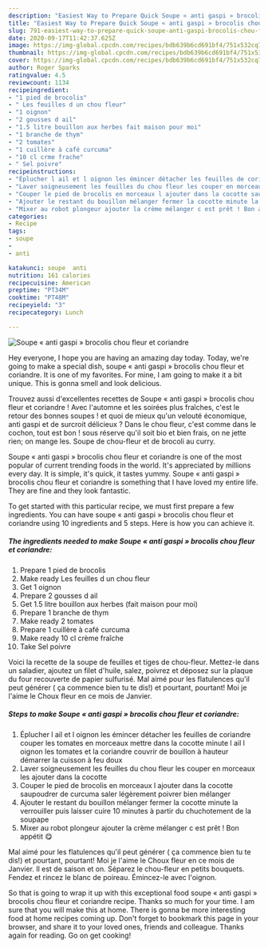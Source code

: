 ```yaml
---
description: "Easiest Way to Prepare Quick Soupe « anti gaspi » brocolis chou fleur et coriandre"
title: "Easiest Way to Prepare Quick Soupe « anti gaspi » brocolis chou fleur et coriandre"
slug: 791-easiest-way-to-prepare-quick-soupe-anti-gaspi-brocolis-chou-fleur-et-coriandre
date: 2020-09-17T11:42:37.625Z
image: https://img-global.cpcdn.com/recipes/bdb639b6cd691bf4/751x532cq70/soupe-anti-gaspi-brocolis-chou-fleur-et-coriandre-photo-principale-de-la-recette.jpg
thumbnail: https://img-global.cpcdn.com/recipes/bdb639b6cd691bf4/751x532cq70/soupe-anti-gaspi-brocolis-chou-fleur-et-coriandre-photo-principale-de-la-recette.jpg
cover: https://img-global.cpcdn.com/recipes/bdb639b6cd691bf4/751x532cq70/soupe-anti-gaspi-brocolis-chou-fleur-et-coriandre-photo-principale-de-la-recette.jpg
author: Roger Sparks
ratingvalue: 4.5
reviewcount: 1134
recipeingredient:
- "1 pied de brocolis"
- " Les feuilles d un chou fleur"
- "1 oignon"
- "2 gousses d ail"
- "1.5 litre bouillon aux herbes fait maison pour moi"
- "1 branche de thym"
- "2 tomates"
- "1 cuillère à café curcuma"
- "10 cl crme frache"
- " Sel poivre"
recipeinstructions:
- "Éplucher l ail et l oignon les émincer détacher les feuilles de coriandre couper les tomates en morceaux mettre dans la cocotte minute l ail l oignon les tomates et la coriandre couvrir de bouillon à hauteur démarrer la cuisson à feu doux"
- "Laver soigneusement les feuilles du chou fleur les couper en morceaux les ajouter dans la cocotte"
- "Couper le pied de brocolis en morceaux l ajouter dans la cocotte saupoudrer de curcuma saler légèrement poivrer bien mélanger"
- "Ajouter le restant du bouillon mélanger fermer la cocotte minute la verrouiller puis laisser cuire 10 minutes à partir du chuchotement de la soupape"
- "Mixer au robot plongeur ajouter la crème mélanger c est prêt ! Bon appétit 😋"
categories:
- Recipe
tags:
- soupe
- 
- anti

katakunci: soupe  anti 
nutrition: 161 calories
recipecuisine: American
preptime: "PT34M"
cooktime: "PT48M"
recipeyield: "3"
recipecategory: Lunch

---
```



![Soupe « anti gaspi » brocolis chou fleur et coriandre](https://img-global.cpcdn.com/recipes/bdb639b6cd691bf4/751x532cq70/soupe-anti-gaspi-brocolis-chou-fleur-et-coriandre-photo-principale-de-la-recette.jpg)

Hey everyone, I hope you are having an amazing day today. Today, we're going to make a special dish, soupe « anti gaspi » brocolis chou fleur et coriandre. It is one of my favorites. For mine, I am going to make it a bit unique. This is gonna smell and look delicious.

Trouvez aussi d&#39;excellentes recettes de Soupe « anti gaspi » brocolis chou fleur et coriandre ! Avec l&#39;automne et les soirées plus fraîches, c&#39;est le retour des bonnes soupes ! et quoi de mieux qu&#39;un velouté économique, anti gaspi et de surcroit délicieux ? Dans le chou fleur, c&#39;est comme dans le cochon, tout est bon ! sous réserve qu&#39;il soit bio et bien frais, on ne jette rien; on mange les. Soupe de chou-fleur et de brocoli au curry.

Soupe « anti gaspi » brocolis chou fleur et coriandre is one of the most popular of current trending foods in the world. It's appreciated by millions every day. It is simple, it's quick, it tastes yummy. Soupe « anti gaspi » brocolis chou fleur et coriandre is something that I have loved my entire life. They are fine and they look fantastic.


To get started with this particular recipe, we must first prepare a few ingredients. You can have soupe « anti gaspi » brocolis chou fleur et coriandre using 10 ingredients and 5 steps. Here is how you can achieve it.

<!--inarticleads1-->

##### The ingredients needed to make Soupe « anti gaspi » brocolis chou fleur et coriandre:

1. Prepare 1 pied de brocolis
1. Make ready  Les feuilles d un chou fleur
1. Get 1 oignon
1. Prepare 2 gousses d ail
1. Get 1.5 litre bouillon aux herbes (fait maison pour moi)
1. Prepare 1 branche de thym
1. Make ready 2 tomates
1. Prepare 1 cuillère à café curcuma
1. Make ready 10 cl crème fraîche
1. Take  Sel poivre


Voici la recette de la soupe de feuilles et tiges de chou-fleur. Mettez-le dans un saladier, ajoutez un filet d&#39;huile, salez, poivrez et déposez sur la plaque du four recouverte de papier sulfurisé. Mal aimé pour les flatulences qu&#39;il peut générer ( ça commence bien tu te dis!) et pourtant, pourtant! Moi je l&#39;aime le Choux fleur en ce mois de Janvier. 

<!--inarticleads2-->

##### Steps to make Soupe « anti gaspi » brocolis chou fleur et coriandre:

1. Éplucher l ail et l oignon les émincer détacher les feuilles de coriandre couper les tomates en morceaux mettre dans la cocotte minute l ail l oignon les tomates et la coriandre couvrir de bouillon à hauteur démarrer la cuisson à feu doux
1. Laver soigneusement les feuilles du chou fleur les couper en morceaux les ajouter dans la cocotte
1. Couper le pied de brocolis en morceaux l ajouter dans la cocotte saupoudrer de curcuma saler légèrement poivrer bien mélanger
1. Ajouter le restant du bouillon mélanger fermer la cocotte minute la verrouiller puis laisser cuire 10 minutes à partir du chuchotement de la soupape
1. Mixer au robot plongeur ajouter la crème mélanger c est prêt ! Bon appétit 😋


Mal aimé pour les flatulences qu&#39;il peut générer ( ça commence bien tu te dis!) et pourtant, pourtant! Moi je l&#39;aime le Choux fleur en ce mois de Janvier. Il est de saison et on. Séparez le chou-fleur en petits bouquets. Fendez et rincez le blanc de poireau. Émincez-le avec l&#39;oignon. 

So that is going to wrap it up with this exceptional food soupe « anti gaspi » brocolis chou fleur et coriandre recipe. Thanks so much for your time. I am sure that you will make this at home. There is gonna be more interesting food at home recipes coming up. Don't forget to bookmark this page in your browser, and share it to your loved ones, friends and colleague. Thanks again for reading. Go on get cooking!

